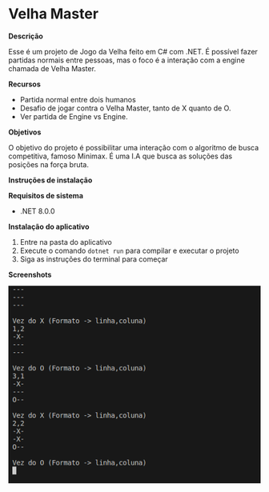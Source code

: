 # Velha Master

**Descrição**

 Esse é um projeto de Jogo da Velha feito em C# com .NET. É possível fazer partidas normais entre pessoas, mas o foco é a interação com a engine chamada de Velha Master.

**Recursos**

* Partida normal entre dois humanos
* Desafio de jogar contra o Velha Master, tanto de X quanto de O. 
* Ver partida de Engine vs Engine.

**Objetivos**

O objetivo do projeto é possibilitar uma interação com o algoritmo de busca competitiva, famoso Minimax. É uma I.A que busca as soluções das posições na força bruta.

**Instruções de instalação**

**Requisitos de sistema**

* .NET 8.0.0

**Instalação do aplicativo**

1. Entre na pasta do aplicativo
2. Execute o comando `dotnet run` para compilar e executar o projeto
3. Siga as instruções do terminal para começar

**Screenshots**

![Exemplo de partida no terminal](other/Screenshot1.png)
